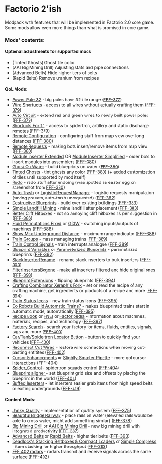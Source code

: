 # Factorio 2'ish
Modpack with features that will be implemented in Factorio 2.0 core game. Some mods allow even more things than what is promised in core game.

### Mods' contents:
#### Optional adjustments for supported mods
 + (Tinted Ghosts) Ghost tile color 
 + (AAI Big Mining Drill) Adjusting  stats and pipe connections
 + (Advanced Belts) Hide higher tiers of belts
 + (Rapid Belts) Remove uranium from recipes 

#### QoL Mods:
 + [Power Pole 32](https://mods.factorio.com/mod/PowerPole32) - big poles have 32 tile range ([FFF-377](https://www.factorio.com/blog/post/fff-377))
 + [Wire Shortucts](https://mods.factorio.com/mod/WireShortcuts) - access to all wires without actually crafting them ([FFF-379](https://www.factorio.com/blog/post/fff-379))
 + [Auto Circuit](https://mods.factorio.com/mod/AutoCircuit) - extend red and green wires to newly built power poles ([FFF-379](https://www.factorio.com/blog/post/fff-379))
 + [Shortucts For 1.1](https://mods.factorio.com/mod/Shortcuts-ick) - access to spidertron, artillery and static discharge remotes ([FFF-379](https://www.factorio.com/blog/post/fff-379))
 + [Remote Configuration](https://mods.factorio.com/mod/RemoteConfiguration) - configuring stuff from map view over long distances ([FFF-380](https://www.factorio.com/blog/post/fff-380))
 + [Remote Requests](https://mods.factorio.com/mod/remote-requests) - making bots insert/remove items from map view ([FFF-380](https://www.factorio.com/blog/post/fff-380))
 + [Module Inserter Extended](https://mods.factorio.com/mod/ModuleInserterEx) OR [Module Inserter Simplified](https://mods.factorio.com/mod/ModuleInserterSimplified) - order bots to insert modules into assemblers ([FFF-380](https://www.factorio.com/blog/post/fff-380))
 + [Ghost On Water](https://mods.factorio.com/mod/GhostOnWater) - build blueprints on water ([FFF-380](https://www.factorio.com/blog/post/fff-380))
 + [Tinted Ghosts](https://mods.factorio.com/mod/TintedGhosts) - tint ghosts any color ([FFF-380](https://www.factorio.com/blog/post/fff-380)) (+ added customization of tiles until supported by mod itself)
 + [Redo](https://mods.factorio.com/mod/redo) - redo stuff after undoing (was spotted as easter egg on screenshot from [FFF-380](https://www.factorio.com/blog/post/fff-380))
 + [Auto Trash](https://mods.factorio.com/mod/AutoTrash) or [LogisticRequestManager](https://mods.factorio.com/mod/LogisticRequestManager) - logistic requests manipulation (saving presets, auto-trash unrequested) ([FFF-382](https://www.factorio.com/blog/post/fff-382))
 + [Destructive Blueprints](https://mods.factorio.com/mod/DestructiveBlueprints) - build over existing buildings ([FFF-383](https://www.factorio.com/blog/post/fff-383))
 + [Simple Landfill Mining](https://mods.factorio.com/mod/simple_landfill_mining) - mine landfill after placement ([FFF-383](https://www.factorio.com/blog/post/fff-383))
 + [Better Cliff Hitboxes](https://mods.factorio.com/mod/better-cliff-hitboxes) - not so annoying cliff hitboxes as per suggestion in ([FFF-386](https://www.factorio.com/blog/post/fff-386))
 + [Fluid Permutations Fixed](https://mods.factorio.com/mod/fluid_permutations_fixed) or [GDIW](https://mods.factorio.com/mod/GDIW) - switching inputs/outputs of machines ([FFF-388](https://www.factorio.com/blog/post/fff-388))
 + [Show Max Underground Distance](https://mods.factorio.com/mod/show-max-underground-distance) - maximum range indicator ([FFF-388](https://www.factorio.com/blog/post/fff-388))
 + [Train Groups](https://mods.factorio.com/mod/TrainGroups) - mass managing trains ([FFF-389](https://www.factorio.com/blog/post/fff-389))
 + [Train Control Signals](https://mods.factorio.com/mod/Train_Control_Signals) - train interrupts analogue ([FFF-389](https://www.factorio.com/blog/post/fff-389))
 + [Blueprint Variables](https://mods.factorio.com/mod/blueprint-variables) or [Parameterized Blueprints](https://mods.factorio.com/mod/parameterized-blueprints) - parametrized blueprints ([FFF-392](https://www.factorio.com/blog/post/fff-392))
 + [StackInserterRename](https://mods.factorio.com/mod/StackInserterRename) - rename stack inserters to bulk inserters ([FFF-393](https://www.factorio.com/blog/post/fff-393))
 + [FilterInsertersBegone](https://mods.factorio.com/mod/FilterInsertersBegone) - make all inserters filtered and hide original ones ([FFF-393](https://www.factorio.com/blog/post/fff-393))
 + [Blueprint Extensions](https://mods.factorio.com/mod/Kux-BlueprintExtensions) - flipping blueprints ([FFF-394](https://www.factorio.com/blog/post/fff-394))
 + [Crafting Combinator Xeraph's Fork](https://mods.factorio.com/mod/crafting_combinator_xeraph) - set or read the recipe of any crafting machine, get ingredients or products of a recipe and more ([FFF-394](https://www.factorio.com/blog/post/fff-394))
 + [Train Status Icons](https://mods.factorio.com/mod/TrainStatusIcons) - new train status icons ([FFF-395](https://www.factorio.com/blog/post/fff-395))
 + [Do Robots Build Automatic Trains?](https://mods.factorio.com/mod/DoRobotsBuildAutomaticTrains) - makes blueprinted trains start in automatic mode, automatically ([FFF-395](https://www.factorio.com/blog/post/fff-395))
 + [Recipe Book](https://mods.factorio.com/mod/RecipeBook) or [FNEI](https://mods.factorio.com/mod/FNEI) or [Factoripedia](https://mods.factorio.com/mod/factoripedia)  - information about machines, materials, recipes, and technology ([FFF-397](https://www.factorio.com/blog/post/fff-397))
 + [Factory Search](https://mods.factorio.com/mod/FactorySearch) - search your factory for items, fluids, entities, signals, tags and more ([FFF-400](https://www.factorio.com/blog/post/fff-400))
 + [Car/Tank/Spidertron Locator Button](https://mods.factorio.com/mod/car-finder) - button to quickly find your vehicles ([FFF-400](https://www.factorio.com/blog/post/fff-400))
 + [Reconnect Cut Wires](https://mods.factorio.com/mod/reconnect-cut-wires) - restore wire connections when moving cut-pasting entitites ([FFF-402](https://www.factorio.com/blog/post/fff-402))
 + [Cursor Enhancements](https://mods.factorio.com/mod/CursorEnhancements) or [Slightly Smarter Pipette](https://mods.factorio.com/mod/slightly_smarter_pipette) - more qol cursor interactions ([FFF-404](https://www.factorio.com/blog/post/fff-404))
 + [Spider_Control](https://mods.factorio.com/mod/Spider_Control) - spidertron squads control ([FFF-404](https://www.factorio.com/blog/post/fff-404))
 + [Blueprint aligner ](https://mods.factorio.com/mod/blueprint-align) - set blueprint grid size and offsets by placing the blueprint in the world ([FFF-404](https://www.factorio.com/blog/post/fff-404))
 + [Buffed Inserters](https://mods.factorio.com/mod/buffed-inserters) - let inserters easier grab items from high speed belts or exiting undergrounds ([FFF-419](https://www.factorio.com/blog/post/fff-419))

#### Content Mods:
 + [Janky Quality](https://mods.factorio.com/mod/janky-quality) - implementation of quality system ([FFF-375](https://www.factorio.com/blog/post/fff-375))
 + [Beautiful Bridge Railway](https://mods.factorio.com/mod/beautiful_bridge_railway) - place rails on water (elevated rails would be able to cross water, might add something similar) ([FFF-378](https://www.factorio.com/blog/post/fff-378))
 + [Big Mining Drill](https://mods.factorio.com/mod/bigminingdrill) or [AAI Big Mining Drill](https://mods.factorio.com/mod/big-mining-drill) - new big mining drill with integrated productivity ([FFF-387](https://www.factorio.com/blog/post/fff-387))
 + [Advanced Belts](https://mods.factorio.com/mod/AdvancedBelts) or [Rapid Belts](https://mods.factorio.com/mod/rapid-beltsv1) - higher tier belts ([FFF-393](https://www.factorio.com/blog/post/fff-393))
 + [Deadlock's Stacking Beltboxes & Compact Loaders](https://mods.factorio.com/mod/deadlock-beltboxes-loaders) or [Simple Compress](https://mods.factorio.com/mod/SimpleCompress) - item stacking for higher throughput ([FFF-393](https://www.factorio.com/blog/post/fff-393))
 + [FFF 402 radars](https://mods.factorio.com/mod/fff-402-radars) - radars transmit and receive signals across the same surface ([FFF-402](https://www.factorio.com/blog/post/fff-402))
